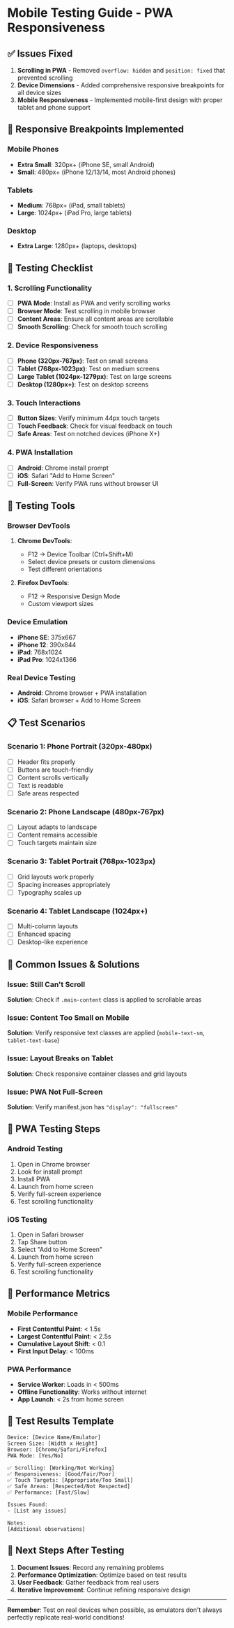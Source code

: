 # Mobile Testing Guide - PWA Responsiveness

## ✅ **Issues Fixed**

1. **Scrolling in PWA** - Removed `overflow: hidden` and `position: fixed` that prevented scrolling
2. **Device Dimensions** - Added comprehensive responsive breakpoints for all device sizes
3. **Mobile Responsiveness** - Implemented mobile-first design with proper tablet and phone support

## 📱 **Responsive Breakpoints Implemented**

### **Mobile Phones**
- **Extra Small**: 320px+ (iPhone SE, small Android)
- **Small**: 480px+ (iPhone 12/13/14, most Android phones)

### **Tablets**
- **Medium**: 768px+ (iPad, small tablets)
- **Large**: 1024px+ (iPad Pro, large tablets)

### **Desktop**
- **Extra Large**: 1280px+ (laptops, desktops)

## 🧪 **Testing Checklist**

### **1. Scrolling Functionality**
- [ ] **PWA Mode**: Install as PWA and verify scrolling works
- [ ] **Browser Mode**: Test scrolling in mobile browser
- [ ] **Content Areas**: Ensure all content areas are scrollable
- [ ] **Smooth Scrolling**: Check for smooth touch scrolling

### **2. Device Responsiveness**
- [ ] **Phone (320px-767px)**: Test on small screens
- [ ] **Tablet (768px-1023px)**: Test on medium screens  
- [ ] **Large Tablet (1024px-1279px)**: Test on large screens
- [ ] **Desktop (1280px+)**: Test on desktop screens

### **3. Touch Interactions**
- [ ] **Button Sizes**: Verify minimum 44px touch targets
- [ ] **Touch Feedback**: Check for visual feedback on touch
- [ ] **Safe Areas**: Test on notched devices (iPhone X+)

### **4. PWA Installation**
- [ ] **Android**: Chrome install prompt
- [ ] **iOS**: Safari "Add to Home Screen"
- [ ] **Full-Screen**: Verify PWA runs without browser UI

## 🔧 **Testing Tools**

### **Browser DevTools**
1. **Chrome DevTools**:
   - F12 → Device Toolbar (Ctrl+Shift+M)
   - Select device presets or custom dimensions
   - Test different orientations

2. **Firefox DevTools**:
   - F12 → Responsive Design Mode
   - Custom viewport sizes

### **Device Emulation**
- **iPhone SE**: 375x667
- **iPhone 12**: 390x844
- **iPad**: 768x1024
- **iPad Pro**: 1024x1366

### **Real Device Testing**
- **Android**: Chrome browser + PWA installation
- **iOS**: Safari browser + Add to Home Screen

## 📋 **Test Scenarios**

### **Scenario 1: Phone Portrait (320px-480px)**
- [ ] Header fits properly
- [ ] Buttons are touch-friendly
- [ ] Content scrolls vertically
- [ ] Text is readable
- [ ] Safe areas respected

### **Scenario 2: Phone Landscape (480px-767px)**
- [ ] Layout adapts to landscape
- [ ] Content remains accessible
- [ ] Touch targets maintain size

### **Scenario 3: Tablet Portrait (768px-1023px)**
- [ ] Grid layouts work properly
- [ ] Spacing increases appropriately
- [ ] Typography scales up

### **Scenario 4: Tablet Landscape (1024px+)**
- [ ] Multi-column layouts
- [ ] Enhanced spacing
- [ ] Desktop-like experience

## 🐛 **Common Issues & Solutions**

### **Issue: Still Can't Scroll**
**Solution**: Check if `.main-content` class is applied to scrollable areas

### **Issue: Content Too Small on Mobile**
**Solution**: Verify responsive text classes are applied (`mobile-text-sm`, `tablet-text-base`)

### **Issue: Layout Breaks on Tablet**
**Solution**: Check responsive container classes and grid layouts

### **Issue: PWA Not Full-Screen**
**Solution**: Verify manifest.json has `"display": "fullscreen"`

## 📱 **PWA Testing Steps**

### **Android Testing**
1. Open in Chrome browser
2. Look for install prompt
3. Install PWA
4. Launch from home screen
5. Verify full-screen experience
6. Test scrolling functionality

### **iOS Testing**
1. Open in Safari browser
2. Tap Share button
3. Select "Add to Home Screen"
4. Launch from home screen
5. Verify full-screen experience
6. Test scrolling functionality

## 🎯 **Performance Metrics**

### **Mobile Performance**
- **First Contentful Paint**: < 1.5s
- **Largest Contentful Paint**: < 2.5s
- **Cumulative Layout Shift**: < 0.1
- **First Input Delay**: < 100ms

### **PWA Performance**
- **Service Worker**: Loads in < 500ms
- **Offline Functionality**: Works without internet
- **App Launch**: < 2s from home screen

## 📝 **Test Results Template**

```
Device: [Device Name/Emulator]
Screen Size: [Width x Height]
Browser: [Chrome/Safari/Firefox]
PWA Mode: [Yes/No]

✅ Scrolling: [Working/Not Working]
✅ Responsiveness: [Good/Fair/Poor]
✅ Touch Targets: [Appropriate/Too Small]
✅ Safe Areas: [Respected/Not Respected]
✅ Performance: [Fast/Slow]

Issues Found:
- [List any issues]

Notes:
[Additional observations]
```

## 🚀 **Next Steps After Testing**

1. **Document Issues**: Record any remaining problems
2. **Performance Optimization**: Optimize based on test results
3. **User Feedback**: Gather feedback from real users
4. **Iterative Improvement**: Continue refining responsive design

---

**Remember**: Test on real devices when possible, as emulators don't always perfectly replicate real-world conditions!
